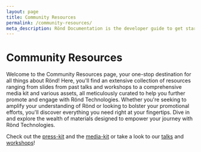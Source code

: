 ```yaml
---
layout: page
title: Community Resources
permalink: /community-resources/
meta_description: Rönd Documentation is the developer guide to get started with the open source security authorization enforcement tool.
---
```


# Community Resources

Welcome to the Community Resources page, your one-stop destination for all things about Rönd! 
Here, you'll find an extensive collection of resources ranging from slides from past talks and workshops to a comprehensive media kit and various assets, all meticulously curated to help you further promote and engage with Rönd Technologies. Whether you're seeking to amplify your understanding of Rönd or looking to bolster your promotional efforts, you'll discover everything you need right at your fingertips. Dive in and explore the wealth of materials designed to empower your journey with Rönd Technologies.

Check out the [press-kit](https://github.com/rond-authz/community-resources/blob/main/rond-presentation-deck.pdf) and the [media-kit](https://github.com/rond-authz/community-resources/tree/main/media-kit) or take a look to our [talks](/community-resources/talk) and [workshops](/community-resources/workshop)!







